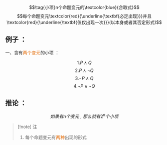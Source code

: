 $$\tag{小项}n个命题变元的\textcolor{blue}{合取式}$$
$$每个命题变元\textcolor{red}{\underline{\textbf{必定出现}}}并且\textcolor{red}{\underline{\textbf{仅仅出现一次}}}(以本身或者其否定形式)$$
## 例子 ：

一、含有<font color="#e36c09">两个变元</font>的小项 ：

$$1. P \wedge Q$$
$$2. P \wedge \neg Q$$
$$ 3. \neg P \wedge Q$$
$$4. \neg P \wedge \neg Q$$
## 推论 ：
$$如果有n个变元\ , \ 那么就有2^{n}个小项$$

> [!note] 注
>1. 每个命题变元有<font color="#e36c09">两种</font>出现的形式